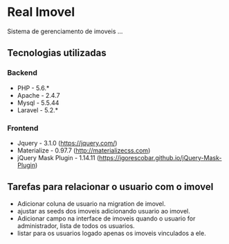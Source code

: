 # Real Imovel

Sistema de gerenciamento de imoveis ...

## Tecnologias utilizadas

### Backend
* PHP - 5.6.*
* Apache - 2.4.7
* Mysql - 5.5.44
* Laravel - 5.2.*

### Frontend
* Jquery - 3.1.0 (https://jquery.com/)
* Materialize - 0.97.7 (http://materializecss.com)
* jQuery Mask Plugin - 1.14.11 (https://igorescobar.github.io/jQuery-Mask-Plugin)

## Tarefas para relacionar o usuario com o imovel

* Adicionar coluna de usuario na migration de imovel.
* ajustar as seeds dos imoveis adicionando usuario ao imovel.
* Adicionar campo na interface de imoveis quando o usuario for administrador, lista de todos os usuarios.
* listar para os usuarios logado apenas os imoveis vinculados a ele.

